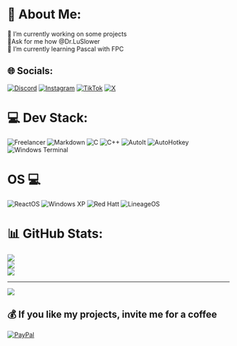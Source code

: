 # 💫 About Me:
🔭 I’m currently working on some projects<br>💬Ask for me how @Dr.LuSlower<br>🌱 I’m currently learning Pascal with FPC


## 🌐 Socials:
[![Discord](https://img.shields.io/badge/Discord-%237289DA.svg?logo=discord&logoColor=white)](https://discord.gg/https://discord.gg/K9kukCPzQ7) [![Instagram](https://img.shields.io/badge/Instagram-%23E4405F.svg?logo=Instagram&logoColor=white)](https://instagram.com/Dr.LuSlower) [![TikTok](https://img.shields.io/badge/TikTok-%23000000.svg?logo=TikTok&logoColor=white)](https://tiktok.com/@LuSlower) [![X](https://img.shields.io/badge/X-black.svg?logo=X&logoColor=white)](https://x.com/LuSlower) 

# 💻 Dev Stack:
![Freelancer](https://img.shields.io/badge/Freelancer-29B2FE?logo=freelancer&logoColor=fff&style=flat) ![Markdown](https://img.shields.io/badge/Markdown-000?logo=markdown&logoColor=fff&style=flat) ![C](https://img.shields.io/badge/C-A8B9CC?logo=c&logoColor=fff&style=flat-square) ![C++](https://img.shields.io/badge/C%2B%2B-00599C?logo=cplusplus&logoColor=fff&style=flat) ![AutoIt](https://img.shields.io/badge/AutoIt-5D83AC?logo=autoit&logoColor=fff&style=flat) ![AutoHotkey](https://img.shields.io/badge/AutoHotkey-345?logo=autohotkey&logoColor=fff&style=flat-square) ![Windows Terminal](https://img.shields.io/badge/Windows%20Terminal-4D4D4D?logo=windowsterminal&logoColor=fff&style=flat) 

# OS 💻
![ReactOS](https://img.shields.io/badge/react%20os-0088CC?style=for-the-badge&logo=reactos&logoColor=white)
![Windows XP](https://img.shields.io/badge/Windows_XP-003399?style=for-the-badge&logo=windows-xp&logoColor=white)
![Red Hatt]([https://img.shields.io/badge/Void%20Linux-478061?logo=voidlinux&logoColor=fff&style=flat-square](https://img.shields.io/badge/Red%20Hat-EE0000?style=for-the-badge&logo=redhat&logoColor=white))
![LineageOS](https://img.shields.io/badge/lineageos-167C80?style=for-the-badge&logo=lineageos&logoColor=white)


# 📊 GitHub Stats:
![](https://github-readme-stats.vercel.app/api?username=LuSlower&theme=dark&hide_border=false&include_all_commits=true&count_private=true)<br/>
![](https://github-readme-streak-stats.herokuapp.com/?user=LuSlower&theme=dark&hide_border=false)<br/>
![](https://github-readme-stats.vercel.app/api/top-langs/?username=LuSlower&theme=dark&hide_border=false&include_all_commits=true&count_private=true&layout=compact)

---
[![](https://visitcount.itsvg.in/api?id=LuSlower&icon=0&color=0)](https://visitcount.itsvg.in)

  ## 💰 If you like my projects, invite me for a coffee
  [![PayPal](https://img.shields.io/badge/PayPal-00457C?style=for-the-badge&logo=paypal&logoColor=white)](https://paypal.me/eldontweaks) 

  
<!-- Proudly created with GPRM ( https://gprm.itsvg.in ) -->
